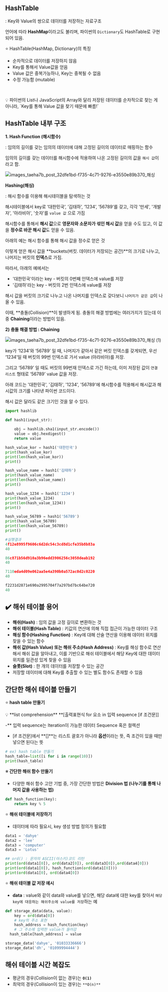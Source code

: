 ## HashTable

: Key와 Value의 쌍으로 데이터를 저장하는 자료구조

언어에 따라 **HashMap**이라고도 불리며, 파이썬의 `Dictionary`도 HashTable로 구현되어 있음.

⭐️ HashTable(HashMap, Dictionary)의 특징

- 순차적으로 데이터를 저장하지 않음
- Key를 통해서 Value값을 얻음
- Value 값은 중복가능하나, Key는 중복될 수 없음
- 수정 가능함 (mutable)

 

<aside>
💡 파이썬의 List나 JavaScript의 Array와 달리
저장된 데이터를 순차적으로 찾는 게 아니라,
`Key를 통해 Value 값을 찾기 때문에 빠름!`

</aside>

## HashTable 내부 구조

**1. Hash Function (해시함수)**

: 임의의 길이를 갖는 임의의 데이터에 대해 고정된 길이의 데이터로 매핑하는 함수

임의의 길이를 갖는 데이터를 해시함수에 적용하여 나온 고정된 길이의 값을 `해시 값`이라고 함.

![images_taeha7b_post_32dfe1bd-f735-4c71-9276-e3550e89b370_해싱](https://user-images.githubusercontent.com/94473725/194710368-1833287f-99d3-4bea-aef2-d65963586a04.png)

**Hashing(해싱)**

: 해시 함수를 이용해 해시테이블을 탐색하는 것

해시테이블에서 key로 ‘대한민국’, ’김태하’, ‘1234’, ’56789’를 갖고, 각각 '만세', '개발자', '아라비아', '숫자'를 `value 값` 으로 가짐

해시함수를 통해서 **해시 값**으로 **영문자와 소문자가 섞인 해시 값**을 얻을 수도 있고, 이 값을 **정수로 바꾼 해시 값**도 얻을 수 있음.

아래의 예는 해시 함수를 통해 해시 값을 정수로 얻은 것

이렇게 얻은 해시 값을 **buckets(버킷. 데이터가 저장되는 공간)**의 크기로 나누고, 나머지는 버킷의 **인덱스**로 가짐.

따라서, 아래의 예에서는

- '대한민국'이라는 key - 버킷의 0번째 인덱스에 value를 저장
- '김태하'라는 key - 버킷의 2번 인덱스에 value를 저장

해시 값을 버킷의 크기로 나누고 나온 나머지를 인덱스로 갖다보니 `나머지가 같은 값`이 나올 수 있음.

이때, **충돌(Collision)**이 발생하게 됨. 충돌의 해결 방법에는 여러가지가 있는데 이 중 **Chaining**이라는 방법이 있음.

**2) 충돌 해결 방법 : Chaining**

![images_taeha7b_post_32dfe1bd-f735-4c71-9276-e3550e89b370_해싱 (1)](https://user-images.githubusercontent.com/94473725/194710376-6dfd64c1-40a7-4a8f-b4ec-0acc432bbf60.png)

key가 ‘1234’와 ‘56789’ 일 때, 나머지가 같아서 같은 버킷 인덱스를 갖게되면, 우선 ‘1234’일 때 버킷의 99번 인덱스로 가서 value (아라비아)를 저장.

그리고 ‘56789’ 일 때도 버킷의 99번재 인덱스로 가긴 하는데, 이미 저장된 값이 `연결 리스트` 형태로 ‘56789’ value 값을 저장.

아래 코드는 '대한민국', '김태하', '1234', '56789'에 해시함수를 적용해서 해시값과 해시값의 크기를 나타낸 파이썬 코드이다.

해시 값은 달라도 같은 크기인 것을 알 수 있다.

```python
import hashlib

def hash1(input_str):
    
    obj = hashlib.sha1(input_str.encode())
    value = obj.hexdigest()
    return value

hash_value_kor = hash1('대한민국')
print(hash_value_kor)
print(len(hash_value_kor))
print()

hash_value_name = hash1('김태하')
print(hash_value_name)
print(len(hash_value_name))
print()

hash_value_1234 = hash1('1234')
print(hash_value_1234)
print(len(hash_value_1234))
print()

hash_value_56789 = hash1('56789')
print(hash_value_56789)
print(len(hash_value_56789))
print()

#실행결과
4f12e8995f9606c6d2dc54c3cd8d1cfe35b8b83a
40

86c871b56d910a3b96edd3906256c3058deab192
40

7110eda4d09e062aa5e4a390b0a572ac0d2c0220
40

f2231d2871e690a2995704f7a297bd7bc64be720
40
```

## ✔️ 해쉬 테이블 용어

- **해쉬(Hash)** : 임의 값을 고정 길이로 변환하는 것
- **해쉬 테이블(Hash Table)** : 키값의 연산에 의해 직접 접근이 가능한 데이터 구조
- **해싱 함수(Hashing Function)** : Key에 대해 산술 연산을 이용해 데이터 위치를 찾을 수 있는 함수
- **해쉬 값(Hash Value) 또는 해쉬 주소(Hash Address)** : Key를 해싱 함수로 연산해서 해쉬 값을 알아내고, 이를 기반으로 해쉬 테이블에서 해당 Key에 대한 데이터 위치를 일관성 있게 찾을 수 있음
- **슬롯(Slot)** : 한 개의 데이터를 저장할 수 있는 공간
- 저장할 데이터에 대해 Key를 추출할 수 있는 별도 함수도 존재할 수 있음

## **간단한 해쉬 테이블 만들기**

⭐️ **hash table 만들기**

<aside>
💡 **list comprehension**
**[출력표현식 for 요소 in 입력 sequence [if 조건문]]

-** 입력 sequence는 Iteration이 가능한 데이터 Sequence 혹은 컬렉션
- [if 조건문]에서 **[]**는 리스트 괄호가 아니라 **옵션**이라는 뜻, 즉 조건이 있을 때만 넣으면 된다는 뜻

</aside>

```python
# ex) hash table 만들기
hash_table=list([i for i in range(10)])
print(hash_table)
```

**⭐️ 간단한 해쉬 함수 만들기**

- 다양한 해쉬 함수 고안 기법 중, 가장 간단한 방법은 **Division 법 (나누기를 통해 나머지 값을 사용하는 법)**

```python
def hash_function(key):
	return key % 5
```

⭐️ **해쉬 테이블에 저장하기**

- 데이터에 따라 필요시, key 생성 방법 정의가 필요함

```python
data1 = 'dahye'
data2 = 'lee'
data3 = 'computer'
data3 = 'Lotus'

## ord() : 문자의 ASCII(아스키)코드 리턴
print(ord(data1[0]), ord(data2[0]), ord(data3[0]),ord(data4[0]))
print(ord(data1[0]), hash_function(ord(data1[0])))
print(ord(data1[0], ord(data4[0])
```

⭐️ **해쉬 테이블 값 저장 예시**

- **data** : value와 같이 data와 value를 넣으면, 해당 data에 대한 key를 찾아서 `해당 key에 대응하는 해쉬주소에 value를 저장`하는 예

```python
def storage_data(data, value):
	key = ord(data[0])
	# key의 주소 표현
	hash_address = hash_function(key)
	# 그 주소에 입력한 value가 들어감
  hash_table[hash_address] = value

storage_data('dahye', '01033336666')
storage_data('dh', '01099994444')
```

## 해쉬 테이블 시간 복잡도

- 평균의 경우(Collision이 없는 경우)는 **`O(1)`**
- 최악의 경우(Collision이 있는 경우)는 `**O(n)**`
